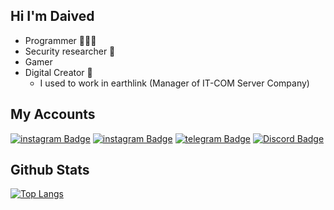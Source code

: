 ## Hi I'm Daived 

* Programmer 🧑🏻‍💻
* Security researcher 🔐
* Gamer 
* Digital Creator 📀
  * I used to work in earthlink (Manager of IT-COM Server Company)



## My Accounts
[![instagram Badge](https://img.shields.io/badge/-@eii3-e74c3c?style=flat&labelColor=e84393&logo=instagram&logoColor=white)](https://instagram.com/eii3)
[![instagram Badge](https://img.shields.io/badge/-@bu6-e74c3c?style=flat&labelColor=e84393&logo=instagram&logoColor=white)](https://instagram.com/bu6)
[![telegram Badge](https://img.shields.io/badge/-@Daiived-1ca0f1?style=flat&labelColor=1ca0f1&logo=telegram&logoColor=white)](https://t.me/Daiived)
[![Discord Badge](https://img.shields.io/badge/-Daived-607aa3?style=flat&labelColor=44658b&logo=Discord&logoColor=white)](https://discordapp.com/users/314721544901361664)












## Github Stats



[![Top Langs](https://github-readme-stats.vercel.app/api/top-langs/?username=McDaived&langs_count=8)](https://github.com/anuraghazra/github-readme-stats)
